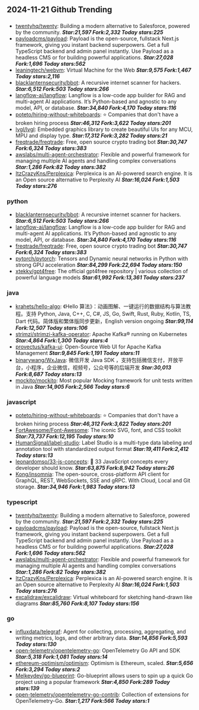 ## 2024-11-21 Github Trending

### 
* [twentyhq/twenty](https://github.com/twentyhq/twenty): Building a modern alternative to Salesforce, powered by the community. ***Star:21,597 Fork:2,332 Today stars:225***
* [payloadcms/payload](https://github.com/payloadcms/payload): Payload is the open-source, fullstack Next.js framework, giving you instant backend superpowers. Get a full TypeScript backend and admin panel instantly. Use Payload as a headless CMS or for building powerful applications. ***Star:27,028 Fork:1,696 Today stars:562***
* [leaningtech/webvm](https://github.com/leaningtech/webvm): Virtual Machine for the Web ***Star:9,575 Fork:1,467 Today stars:2,116***
* [blacklanternsecurity/bbot](https://github.com/blacklanternsecurity/bbot): A recursive internet scanner for hackers. ***Star:6,512 Fork:503 Today stars:266***
* [langflow-ai/langflow](https://github.com/langflow-ai/langflow): Langflow is a low-code app builder for RAG and multi-agent AI applications. It’s Python-based and agnostic to any model, API, or database. ***Star:34,840 Fork:4,170 Today stars:116***
* [poteto/hiring-without-whiteboards](https://github.com/poteto/hiring-without-whiteboards): ⭐️ Companies that don't have a broken hiring process ***Star:46,312 Fork:3,622 Today stars:201***
* [lvgl/lvgl](https://github.com/lvgl/lvgl): Embedded graphics library to create beautiful UIs for any MCU, MPU and display type. ***Star:17,312 Fork:3,282 Today stars:21***
* [freqtrade/freqtrade](https://github.com/freqtrade/freqtrade): Free, open source crypto trading bot ***Star:30,747 Fork:6,324 Today stars:383***
* [awslabs/multi-agent-orchestrator](https://github.com/awslabs/multi-agent-orchestrator): Flexible and powerful framework for managing multiple AI agents and handling complex conversations ***Star:1,286 Fork:82 Today stars:382***
* [ItzCrazyKns/Perplexica](https://github.com/ItzCrazyKns/Perplexica): Perplexica is an AI-powered search engine. It is an Open source alternative to Perplexity AI ***Star:16,024 Fork:1,503 Today stars:276***

### python
* [blacklanternsecurity/bbot](https://github.com/blacklanternsecurity/bbot): A recursive internet scanner for hackers. ***Star:6,512 Fork:503 Today stars:266***
* [langflow-ai/langflow](https://github.com/langflow-ai/langflow): Langflow is a low-code app builder for RAG and multi-agent AI applications. It’s Python-based and agnostic to any model, API, or database. ***Star:34,840 Fork:4,170 Today stars:116***
* [freqtrade/freqtrade](https://github.com/freqtrade/freqtrade): Free, open source crypto trading bot ***Star:30,747 Fork:6,324 Today stars:383***
* [pytorch/pytorch](https://github.com/pytorch/pytorch): Tensors and Dynamic neural networks in Python with strong GPU acceleration ***Star:84,299 Fork:22,694 Today stars:150***
* [xtekky/gpt4free](https://github.com/xtekky/gpt4free): The official gpt4free repository | various collection of powerful language models ***Star:61,992 Fork:13,361 Today stars:237***

### java
* [krahets/hello-algo](https://github.com/krahets/hello-algo): 《Hello 算法》：动画图解、一键运行的数据结构与算法教程。支持 Python, Java, C++, C, C#, JS, Go, Swift, Rust, Ruby, Kotlin, TS, Dart 代码。简体版和繁体版同步更新，English version ongoing ***Star:99,114 Fork:12,507 Today stars:106***
* [strimzi/strimzi-kafka-operator](https://github.com/strimzi/strimzi-kafka-operator): Apache Kafka® running on Kubernetes ***Star:4,864 Fork:1,300 Today stars:4***
* [provectus/kafka-ui](https://github.com/provectus/kafka-ui): Open-Source Web UI for Apache Kafka Management ***Star:9,845 Fork:1,191 Today stars:11***
* [binarywang/WxJava](https://github.com/binarywang/WxJava): 微信开发 Java SDK ，支持包括微信支付，开放平台，小程序，企业微信，视频号，公众号等的后端开发 ***Star:30,013 Fork:8,687 Today stars:13***
* [mockito/mockito](https://github.com/mockito/mockito): Most popular Mocking framework for unit tests written in Java ***Star:14,905 Fork:2,566 Today stars:6***

### javascript
* [poteto/hiring-without-whiteboards](https://github.com/poteto/hiring-without-whiteboards): ⭐️ Companies that don't have a broken hiring process ***Star:46,312 Fork:3,622 Today stars:201***
* [FortAwesome/Font-Awesome](https://github.com/FortAwesome/Font-Awesome): The iconic SVG, font, and CSS toolkit ***Star:73,737 Fork:12,195 Today stars:10***
* [HumanSignal/label-studio](https://github.com/HumanSignal/label-studio): Label Studio is a multi-type data labeling and annotation tool with standardized output format ***Star:19,411 Fork:2,412 Today stars:13***
* [leonardomso/33-js-concepts](https://github.com/leonardomso/33-js-concepts): 📜 33 JavaScript concepts every developer should know. ***Star:63,875 Fork:8,942 Today stars:26***
* [Kong/insomnia](https://github.com/Kong/insomnia): The open-source, cross-platform API client for GraphQL, REST, WebSockets, SSE and gRPC. With Cloud, Local and Git storage. ***Star:34,946 Fork:1,983 Today stars:13***

### typescript
* [twentyhq/twenty](https://github.com/twentyhq/twenty): Building a modern alternative to Salesforce, powered by the community. ***Star:21,597 Fork:2,332 Today stars:225***
* [payloadcms/payload](https://github.com/payloadcms/payload): Payload is the open-source, fullstack Next.js framework, giving you instant backend superpowers. Get a full TypeScript backend and admin panel instantly. Use Payload as a headless CMS or for building powerful applications. ***Star:27,028 Fork:1,696 Today stars:562***
* [awslabs/multi-agent-orchestrator](https://github.com/awslabs/multi-agent-orchestrator): Flexible and powerful framework for managing multiple AI agents and handling complex conversations ***Star:1,286 Fork:82 Today stars:382***
* [ItzCrazyKns/Perplexica](https://github.com/ItzCrazyKns/Perplexica): Perplexica is an AI-powered search engine. It is an Open source alternative to Perplexity AI ***Star:16,024 Fork:1,503 Today stars:276***
* [excalidraw/excalidraw](https://github.com/excalidraw/excalidraw): Virtual whiteboard for sketching hand-drawn like diagrams ***Star:85,760 Fork:8,107 Today stars:156***

### go
* [influxdata/telegraf](https://github.com/influxdata/telegraf): Agent for collecting, processing, aggregating, and writing metrics, logs, and other arbitrary data. ***Star:14,856 Fork:5,593 Today stars:130***
* [open-telemetry/opentelemetry-go](https://github.com/open-telemetry/opentelemetry-go): OpenTelemetry Go API and SDK ***Star:5,318 Fork:1,081 Today stars:14***
* [ethereum-optimism/optimism](https://github.com/ethereum-optimism/optimism): Optimism is Ethereum, scaled. ***Star:5,656 Fork:3,294 Today stars:2***
* [Melkeydev/go-blueprint](https://github.com/Melkeydev/go-blueprint): Go-blueprint allows users to spin up a quick Go project using a popular framework ***Star:4,850 Fork:289 Today stars:139***
* [open-telemetry/opentelemetry-go-contrib](https://github.com/open-telemetry/opentelemetry-go-contrib): Collection of extensions for OpenTelemetry-Go. ***Star:1,217 Fork:566 Today stars:1***

